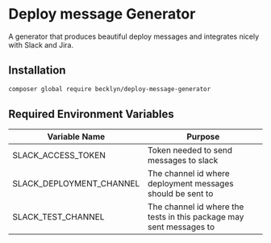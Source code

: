 Deploy message Generator
========================

A generator that produces beautiful deploy messages and integrates nicely with Slack and Jira.

Installation
------------

```bash
composer global require becklyn/deploy-message-generator
```

Required Environment Variables
------------------------------

| Variable Name | Purpose |
| --- | --- |
| SLACK_ACCESS_TOKEN | Token needed to send messages to slack |
| SLACK_DEPLOYMENT_CHANNEL | The channel id where deployment messages should be sent to |
| SLACK_TEST_CHANNEL | The channel id where the tests in this package may sent messages to |
